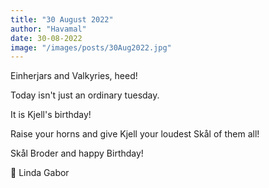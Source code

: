 ```yaml
---
title: "30 August 2022"
author: "Havamal"
date: 30-08-2022
image: "/images/posts/30Aug2022.jpg"
---
```


Einherjars and Valkyries, heed!

Today isn't just an ordinary tuesday.

It is Kjell's birthday!

Raise your horns and give Kjell your loudest Skål of them all!

Skål Broder and happy Birthday!

📸 Linda Gabor